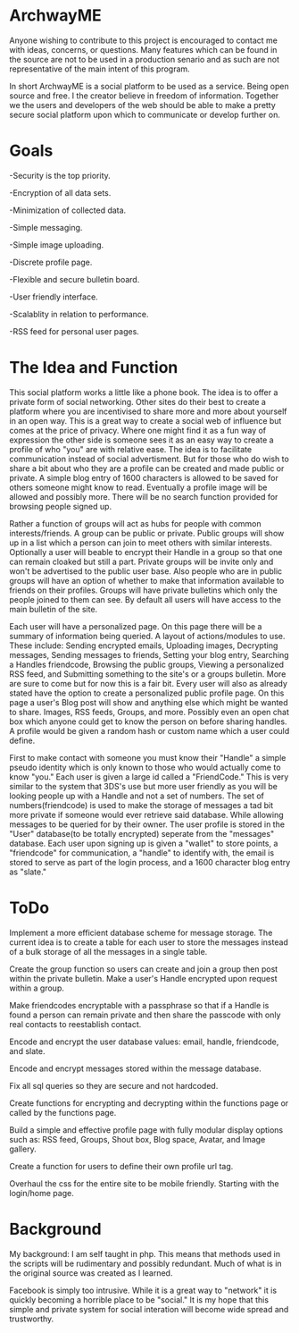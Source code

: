 ArchwayME
=========

  Anyone wishing to contribute to this project is encouraged to contact me with ideas, concerns, or questions.
Many features which can be found in the source are not to be used in a production senario and as such are not representative of the main intent of this program.

  In short ArchwayME is a social platform to be used as a service. Being open source and free. I the creator believe in freedom of information. Together we the users and developers of the web should be able to make a pretty secure social platform upon which to communicate or develop further on.

Goals
=========

-Security is the top priority.

-Encryption of all data sets.

-Minimization of collected data.

-Simple messaging.

-Simple image uploading.

-Discrete profile page.

-Flexible and secure bulletin board.

-User friendly interface.

-Scalablity in relation to performance.

-RSS feed for personal user pages.

The Idea and Function
=========
  This social platform works a little like a phone book. The idea is to offer a private form of social networking. Other sites do their best to create a platform where you are incentivised to share more and more about yourself in an open way. This is a great way to create a social web of influence but comes at the price of privacy. Where one might find it as a fun way of expression the other side is someone sees it as an easy way to create a profile of who "you" are with relative ease. The idea is to facilitate communication instead of social advertisment. But for those who do wish to share a bit about who they are a profile can be created and made public or private. A simple blog entry of 1600 characters is allowed to be saved for others someone might know to read. Eventually a profile image will be allowed and possibly more. There will be no search function provided for browsing people signed up. 

  Rather a function of groups will act as hubs for people with common interests/friends. A group can be public or private. Public groups will show up in a list which a person can join to meet others with similar interests. Optionally a user will beable to encrypt their Handle in a group so that one can remain cloaked but still a part. Private groups will be invite only and won't be advertised to the public user base. Also people who are in public groups will have an option of whether to make that information available to friends on their profiles. Groups will have private bulletins which only the people joined to them can see. By default all users will have access to the main bulletin of the site.
  
  Each user will have a personalized page. On this page there will be a summary of information being queried. A layout of actions/modules to use. These include: Sending encrypted emails, Uploading images, Decrypting messages, Sending messages to friends, Setting your blog entry, Searching a Handles friendcode, Browsing the public groups, Viewing a personalized RSS feed, and Submitting something to the site's or a groups bulletin. More are sure to come but for now this is a fair bit. Every user will also as already stated have the option to create a personalized public profile page. On this page a user's Blog post will show and anything else which might be wanted to share. Images, RSS feeds, Groups, and more. Possibly even an open chat box which anyone could get to know the person on before sharing handles. A profile would be given a random hash or custom name which a user could define. 

  First to make contact with someone you must know their "Handle" a simple pseudo identity which is only known to those who would actually come to know "you." Each user is given a large id called a "FriendCode." This is very similar to the system that 3DS's use but more user friendly as you will be looking people up with a Handle and not a set of numbers. The set of numbers(friendcode) is used to make the storage of messages a tad bit more private if someone would ever retrieve said database. While allowing messages to be queried for by their owner. 
  The user profile is stored in the "User" database(to be totally encrypted) seperate from the "messages" database. Each user upon signing up is given a "wallet" to store points, a "friendcode" for communication, a "handle" to identify with, the email is stored to serve as part of the login process, and a 1600 character blog entry as "slate."

ToDo
=========

  Implement a more efficient database scheme for message storage. The current idea is to create a table for each user to store the messages instead of a bulk storage of all the messages in a single table.
  
  Create the group function so users can create and join a group then post within the private bulletin. Make a user's Handle encrypted upon request within a group. 
  
  Make friendcodes encryptable with a passphrase so that if a Handle is found a person can remain private and then share the passcode with only real contacts to reestablish contact.
  
  Encode and encrypt the user database values: email, handle, friendcode, and slate.
  
  Encode and encrypt messages stored within the message database.
  
  Fix all sql queries so they are secure and not hardcoded.
  
  Create functions for encrypting and decrypting within the functions page or called by the functions page.
  
  Build a simple and effective profile page with fully modular display options such as: RSS feed, Groups, Shout box, Blog space, Avatar, and Image gallery.
  
  Create a function for users to define their own profile url tag.
  
  Overhaul the css for the entire site to be mobile friendly. Starting with the login/home page.
  

Background
=========

My background: I am self taught in php. This means that methods used in the scripts will be rudimentary and possibly redundant. Much of what is in the original source was created as I learned. 

  Facebook is simply too intrusive. While it is a great way to "network" it is quickly becoming a horrible place to be "social." It is my hope that this simple and private system for social interation will become wide spread and trustworthy. 

